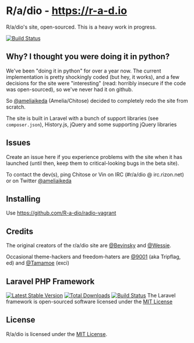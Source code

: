 R/a/dio - https://r-a-d.io
==========================

R/a/dio's site, open-sourced. This is a heavy work in progress.

[![Build Status](https://travis-ci.org/R-a-dio/site.png?branch=develop)](https://travis-ci.org/R-a-dio/site)


Why? I thought you were doing it in python?
------------------------------------------

We've been "doing it in python" for over a year now. The current implementation is pretty shockingly coded (but hey, it works), and a few decisions for the site were "interesting" (read: horribly insecure if the code was open-sourced), so we've never had it on github.

So [@ameliaikeda](https://twitter.com/ameliaikeda) (Amelia/Chitose) decided to completely redo the site from scratch.

The site is built in Laravel with a bunch of support libraries (see `composer.json`), History.js, jQuery and some supporting jQuery libraries

Issues
------

Create an issue here if you experience problems with the site when it has launched (until then, keep them to critical-looking bugs in the beta site).

To contact the dev(s), ping Chitose or Vin on IRC (#r/a/dio @ irc.rizon.net) or on Twitter [@ameliaikeda](https://twitter.com/ameliaikeda)

Installing
----------

Use https://github.com/R-a-dio/radio-vagrant

Credits
-------

The original creators of the r/a/dio site are [@Bevinsky](https://github.com/Bevinsky) and [@Wessie](https://github.com/Wessie).

Occasional theme-hackers and freedom-haters are [@9001](https://github.com/9001) (aka Tripflag, ed) and [@Tamamoe](https://github.com/Tamamoe) (exci)


## Laravel PHP Framework

[![Latest Stable Version](https://poser.pugx.org/laravel/framework/version.png)](https://packagist.org/packages/laravel/framework) [![Total Downloads](https://poser.pugx.org/laravel/framework/d/total.png)](https://packagist.org/packages/laravel/framework) [![Build Status](https://travis-ci.org/laravel/framework.png)](https://travis-ci.org/laravel/framework)
The Laravel framework is open-sourced software licensed under the [MIT License](http://opensource.org/licenses/MIT)

## License

R/a/dio is licensed under the [MIT License](http://opensource.org/licenses/MIT).
